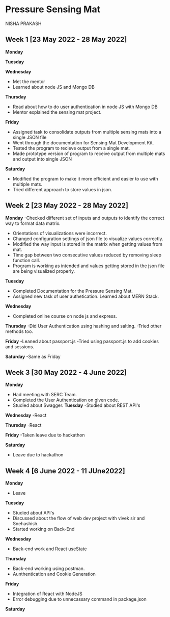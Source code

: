 # Pressure Sensing Mat
NISHA PRAKASH

## Week 1 [23 May 2022 - 28 May 2022]
**Monday**

**Tuesday**

**Wednesday**
- Met the mentor
- Learned about node JS and Mongo DB

**Thursday**
- Read about how to do user authentication in node JS with Mongo DB
- Mentor explained the sensing mat project.

**Friday**
- Assigned task to consolidate outputs from multiple sensing mats into a single JSON file
- Went through the documentation for Sensing Mat Development Kit.
- Tested the program to recieve output from a single mat.
- Made prototype version of program to receive output from multiple mats and output into single JSON

**Saturday**
- Modified the program to make it more efficient and easier to use with multiple mats.
- Tried different approach to store values in json.

## Week 2 [23 May 2022 - 28 May 2022]

**Monday**
-Checked different set of inputs and outputs to identify the correct way to format data matrix.
- Orientations of visualizations were incorrect.
- Changed configuration settings of json file to visualize values correctly.
- Modified the way input is stored in the matrix when getting values from mat.
- Time gap between two consecutive values reduced by removing sleep function call.
- Program is working as intended and values getting stored in the json file are being visualized properly.

**Tuesday**
- Completed Documentation for the Pressure Sensing Mat.
- Assigned new task of user authetication. Learned about MERN Stack.

**Wednesday**
- Completed online course on node js and express.

**Thursday**
-Did User Authentication using hashing and salting.
-Tried other methods too.

**Friday**
-Leaned about passport.js
-Tried using passport.js to add cookies and sessions.

**Saturday**
-Same as Friday


## Week 3  [30 May 2022 - 4 June 2022]
**Monday**
- Had meeting with SERC Team.
- Completed the User Authentication on given code.
- Studied about Swagger.
**Tuesday**
-Studied about REST API's

**Wednesday**
-React

**Thursday**
-React

**Friday**
-Taken leave due to hackathon

**Saturday**
- Leave due to hackathon

## Week 4  [6 June 2022 - 11 JUne2022]
**Monday**
- Leave

**Tuesday**
- Studied about API's
- Discussed about the flow of web dev project with vivek sir and Snehashish.
- Started working on Back-End

**Wednesday**
- Back-end work and React useState

**Thursday**
- Back-end working using postman.
- Aunthentication and Cookie Generation

**Friday**
- Integration of React with NodeJS
- Error debugging due to unnecassary command in package.json

**Saturday**
